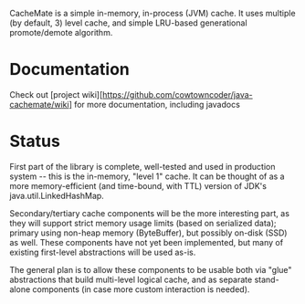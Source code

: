 CacheMate is a simple in-memory, in-process (JVM) cache.
It uses multiple (by default, 3) level cache, and simple LRU-based generational promote/demote algorithm.

# Documentation

Check out [project wiki][https://github.com/cowtowncoder/java-cachemate/wiki] for more documentation, including javadocs

# Status

First part of the library is complete, well-tested and used in production system -- this is the in-memory, "level 1" cache.
It can be thought of as a more memory-efficient (and time-bound, with TTL) version of JDK's java.util.LinkedHashMap.

Secondary/tertiary cache components will be the more interesting part, as they will support strict memory usage limits (based on serialized data); primary using non-heap memory (ByteBuffer), but possibly on-disk (SSD) as well.
These components have not yet been implemented, but many of existing first-level abstractions will be used as-is.

The general plan is to allow these components to be usable both via "glue" abstractions that build multi-level logical cache, and as separate stand-alone components (in case more custom interaction is needed).
